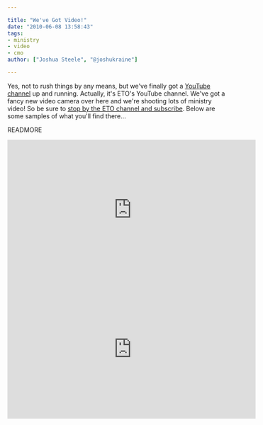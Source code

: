 ```yaml
---

title: "We've Got Video!"
date: "2010-06-08 13:58:43"
tags:
- ministry
- video
- cmo
author: ["Joshua Steele", "@joshukraine"]

---
```


Yes, not to rush things by any means, but we've finally got a <a href="http://www.youtube.com/euroteamoutreach" target="_blank">YouTube channel</a> up and running. Actually, it's ETO's YouTube channel. We've got a fancy new video camera over here and we're shooting lots of ministry video! So be sure to <a href="http://www.youtube.com/euroteamoutreach" target="_blank">stop by the ETO channel and subscribe</a>. Below are some samples of what you'll find there...

READMORE

<iframe width="560" height="315" src="https://www.youtube.com/embed/GQ9oAeJ0xRY" frameborder="0" allowfullscreen></iframe>

<iframe width="560" height="315" src="https://www.youtube.com/embed/UAQiHhWlMnQ" frameborder="0" allowfullscreen></iframe>
